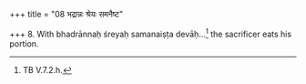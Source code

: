 +++
title = "08 भद्रान्नः श्रेयः समनैष्ट"

+++
8. With bhadrānnaḥ śreyaḥ samanaiṣṭa devāḥ...[^1] the sacrificer eats his portion.  

[^1]: TB V.7.2.h.  

